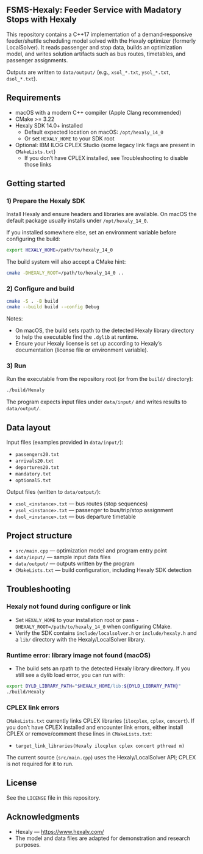 ## FSMS-Hexaly: Feeder Service with Madatory Stops with Hexaly

This repository contains a C++17 implementation of a demand‑responsive feeder/shuttle scheduling model solved with the Hexaly optimizer (formerly LocalSolver). It reads passenger and stop data, builds an optimization model, and writes solution artifacts such as bus routes, timetables, and passenger assignments.

Outputs are written to `data/output/` (e.g., `xsol_*.txt`, `ysol_*.txt`, `dsol_*.txt`).

## Requirements

- macOS with a modern C++ compiler (Apple Clang recommended)
- CMake >= 3.22
- Hexaly SDK 14.0+ installed
	- Default expected location on macOS: `/opt/hexaly_14_0`
	- Or set `HEXALY_HOME` to your SDK root
- Optional: IBM ILOG CPLEX Studio (some legacy link flags are present in `CMakeLists.txt`)
	- If you don’t have CPLEX installed, see Troubleshooting to disable those links

## Getting started

### 1) Prepare the Hexaly SDK

Install Hexaly and ensure headers and libraries are available. On macOS the default package usually installs under `/opt/hexaly_14_0`.

If you installed somewhere else, set an environment variable before configuring the build:

```bash
export HEXALY_HOME=/path/to/hexaly_14_0
```

The build system will also accept a CMake hint:

```bash
cmake -DHEXALY_ROOT=/path/to/hexaly_14_0 ..
```

### 2) Configure and build

```bash
cmake -S . -B build
cmake --build build --config Debug
```

Notes:
- On macOS, the build sets rpath to the detected Hexaly library directory to help the executable find the `.dylib` at runtime.
- Ensure your Hexaly license is set up according to Hexaly’s documentation (license file or environment variable).

### 3) Run

Run the executable from the repository root (or from the `build/` directory):

```bash
./build/Hexaly
```

The program expects input files under `data/input/` and writes results to `data/output/`.

## Data layout

Input files (examples provided in `data/input/`):

- `passengers20.txt`
- `arrivals20.txt`
- `departures20.txt`
- `mandatory.txt`
- `optional5.txt`

Output files (written to `data/output/`):

- `xsol_<instance>.txt` — bus routes (stop sequences)
- `ysol_<instance>.txt` — passenger to bus/trip/stop assignment
- `dsol_<instance>.txt` — bus departure timetable

## Project structure

- `src/main.cpp` — optimization model and program entry point
- `data/input/` — sample input data files
- `data/output/` — outputs written by the program
- `CMakeLists.txt` — build configuration, including Hexaly SDK detection

## Troubleshooting

### Hexaly not found during configure or link

- Set `HEXALY_HOME` to your installation root or pass `-DHEXALY_ROOT=/path/to/hexaly_14_0` when configuring CMake.
- Verify the SDK contains `include/localsolver.h` or `include/hexaly.h` and a `lib/` directory with the Hexaly/LocalSolver library.

### Runtime error: library image not found (macOS)

- The build sets an rpath to the detected Hexaly library directory. If you still see a dylib load error, you can run with:

```bash
export DYLD_LIBRARY_PATH="$HEXALY_HOME/lib:${DYLD_LIBRARY_PATH}"
./build/Hexaly
```

### CPLEX link errors

`CMakeLists.txt` currently links CPLEX libraries (`ilocplex`, `cplex`, `concert`). If you don’t have CPLEX installed and encounter link errors, either install CPLEX or remove/comment these lines in `CMakeLists.txt`:

- `target_link_libraries(Hexaly ilocplex cplex concert pthread m)`

The current source (`src/main.cpp`) uses the Hexaly/LocalSolver API; CPLEX is not required for it to run.

## License

See the `LICENSE` file in this repository.

## Acknowledgments

- Hexaly — https://www.hexaly.com/
- The model and data files are adapted for demonstration and research purposes.
